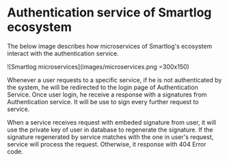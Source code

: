 # Authentication service of Smartlog ecosystem #

The below image describes how microservices of Smartlog's ecosystem interact with the authentication service.

![Smartlog microservices](images/microservices.png =300x150)

Whenever a user requests to a specific service, if he is not authenticated by the system, he will be redirected to the login page of Authentication Service. Once user login, he receive a response with a signatures from Authentication service. It will be use to sign every further request to service.

When a service receives request with embeded signature from user, it will use the private key of user in database to regenerate the signature. If the signature regenerated by service matches with the one in user's request, service will process the request. Otherwise, it response with 404 Error code.